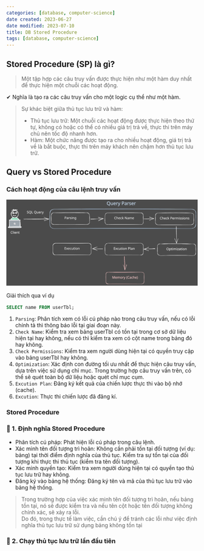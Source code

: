 ```yaml
---
categories: [database, computer-science]
date created: 2023-06-27
date modified: 2023-07-10
title: DB Stored Procedure
tags: [database, computer-science]
---
```


## Stored Procedure (SP) là gì?

> Một tập hợp các câu truy vấn được thực hiện như một hàm duy nhất để thực hiện một chuỗi các hoạt động.

✔ Nghĩa là tạo ra các câu truy vấn cho một logic cụ thể như một hàm.

> Sự khác biệt giữa thủ tục lưu trữ và hàm:
>
> - Thủ tục lưu trữ: Một chuỗi các hoạt động được thực hiện theo thứ tự, không có hoặc có thể có nhiều giá trị trả về, thực thi trên máy chủ nên tốc độ nhanh hơn.
> - Hàm: Một chức năng được tạo ra cho nhiều hoạt động, giá trị trả về là bắt buộc, thực thi trên máy khách nên chậm hơn thủ tục lưu trữ.

## Query vs Stored Procedure

### Cách hoạt động của câu lệnh truy vấn

![query-process](https://raw.githubusercontent.com/vanhung4499/images/master/snap/query-process.svg)

Giải thích qua ví dụ

```sql
SELECT name FROM userTbl;
```

1. `Parsing`: Phân tích xem có lỗi cú pháp nào trong câu truy vấn, nếu có lỗi chính tả thì thông báo lỗi tại giai đoạn này.
2. `Check Name`: Kiểm tra xem bảng userTbl có tồn tại trong cơ sở dữ liệu hiện tại hay không, nếu có thì kiểm tra xem có cột name trong bảng đó hay không.  
3. `Check Permissions`: Kiểm tra xem người dùng hiện tại có quyền truy cập vào bảng userTbl hay không.  
4. `Optimization`: Xác định con đường tối ưu nhất để thực hiện câu truy vấn, dựa trên việc sử dụng chỉ mục. Trong trường hợp câu truy vấn trên, có thể sẽ quét toàn bộ dữ liệu hoặc quét chỉ mục cụm.  
5. `Excution Plan`: Đăng ký kết quả của chiến lược thực thi vào bộ nhớ (cache).  
6. `Excution`: Thực thi chiến lược đã đăng kí.

### Stored Procedure

### 🥚 1. Định nghĩa Stored Procedure

- Phân tích cú pháp: Phát hiện lỗi cú pháp trong câu lệnh.
- Xác minh tên đối tượng trì hoãn: Không cần phải tồn tại đối tượng (ví dụ: bảng) tại thời điểm định nghĩa của thủ tục. Kiểm tra sự tồn tại của đối tượng khi thực thi thủ tục (kiểm tra tên đối tượng).
- Xác minh quyền tạo: Kiểm tra xem người dùng hiện tại có quyền tạo thủ tục lưu trữ hay không.
- Đăng ký vào bảng hệ thống: Đăng ký tên và mã của thủ tục lưu trữ vào bảng hệ thống.

> Trong trường hợp của việc xác minh tên đối tượng trì hoãn, nếu bảng tồn tại, nó sẽ được kiểm tra và nếu tên cột hoặc tên đối tượng không chính xác, sẽ xảy ra lỗi.  
> Do đó, trong thực tế làm việc, cần chú ý để tránh các lỗi như việc định nghĩa thủ tục lưu trữ sử dụng bảng không tồn tại

### 🐣 2. Chạy thủ tục lưu trữ lần đầu tiên
